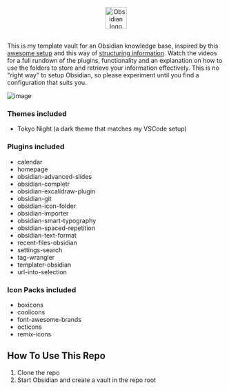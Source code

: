 <div align="center"><img src="https://upload.wikimedia.org/wikipedia/commons/thumb/1/10/2023_Obsidian_logo.svg/512px-2023_Obsidian_logo.svg.png" width="50px" alt="Obsidian logo"/><br/></div>
<br/>

This is my template vault for an Obsidian knowledge base, inspired by this [awesome setup](https://youtu.be/rAkerV8rlow) and this way of [structuring information](https://www.youtube.com/watch?v=hSTy_BInQs8&t=643s). Watch the videos for a full rundown of the plugins, functionality and an explanation on how to use the folders to store and retrieve your information effectively. This is no "right way" to setup Obsidian, so please experiment until you find a configuration that suits you.

![image](https://github.com/user-attachments/assets/0adb3dd8-7e04-4a80-a340-ad0a994ea2e7)


### Themes included

- Tokyo Night (a dark theme that matches my VSCode setup)

### Plugins included

- calendar
- homepage
- obsidian-advanced-slides
- obsidian-completr
- obsidian-excalidraw-plugin
- obsidian-git
- obsidian-icon-folder
- obsidian-importer
- obsidian-smart-typography
- obsidian-spaced-repetition
- obsidian-text-format
- recent-files-obsidian
- settings-search
- tag-wrangler
- templater-obsidian
- url-into-selection

### Icon Packs included

- boxicons
- coolicons
- font-awesome-brands
- octicons
- remix-icons

## How To Use This Repo

1. Clone the repo
1. Start Obsidian and create a vault in the repo root
